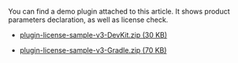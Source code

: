 [//]: # (title: Marketplace Demo Plugin)

You can find a demo plugin attached to this article. It shows product parameters declaration, as well as license check.

* [plugin-license-sample-v3-DevKit.zip (30 KB)](/files/plugin-license-sample-v3-DevKit.zip)

* [plugin-license-sample-v3-Gradle.zip (70 KB)](/files/plugin-license-sample-v3-Gradle.zip)
